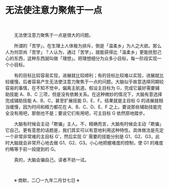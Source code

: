 # 无法使注意力聚焦于一点

&emsp;&emsp;

&emsp;&emsp;无法使注意力聚焦于一点是很大的问题。

&emsp;&emsp;所谓的「苦学」，在生理上人体极为排斥，倒是「温柔乡」为人之大欲。那么人为何崇尚「苦学」？人认为，通过「苦学」，就能获得比「温柔乡」更能抚慰己心的东西，这种东西就叫做「理想」。把理想细分为众多小目标，每一阶段实现一个小目标。

&emsp;&emsp;有的目标比较容易实现，进展就比较顺利；有的目标比较难以实现，进展就比较缓慢。后者容易产生无法使注意力聚焦于一点的问题。大脑似乎故意选择同期较容易的事情，在不知不觉中，偏离主航道。假设主目标为 G，完成它最好需要辅助技能 A、B、C 三项，但是没有依赖关系。在这种微妙的情况下，大脑有意选择完成辅助技能 A、B、C，甚至扩展技能 D、E、F。结果就是主目标 G 的进展就相当缓慢，因为时间和精力都花在 A、B、C、D、E、F 之上。要说那些辅助技能完全没有用吧，那倒也不是；要说它们有用吧，可主目标 G 依然原地踏步。

&emsp;&emsp;大脑有时候会主动「欺骗」主人。不，精确而言，大脑有时候会主动「欺骗」它自己。更有意思的话题是，我们其实可以有意地利用这种特性。具体做法是先定一个非常非常难的主目标 G'，然后实现 G' 需要的技能分别是 G1、G2、G3，此时大脑就会非常开心地去做 G1、G2、G3。小心地把握难度的控制，使 G1 的难度约略等于前一段提到的 G。

&emsp;&emsp;真的，大脑会骗自己。读者不妨一试。

&emsp;&emsp;

&emsp;&emsp;※ 商默，二〇一九年二月廿七日 ※